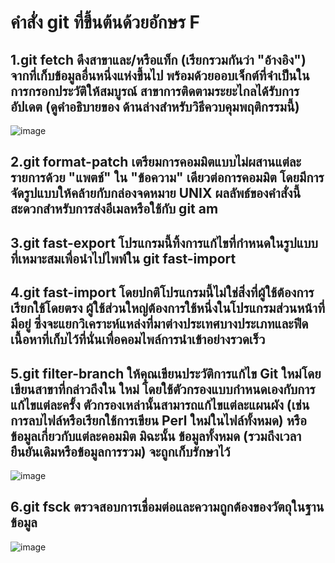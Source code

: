 # คำสั่ง git ที่ขึ้นต้นด้วยอักษร F

## 1.git fetch ดึงสาขาและ/หรือแท็ก (เรียกรวมกันว่า "อ้างอิง") ​​จากที่เก็บข้อมูลอื่นหนึ่งแห่งขึ้นไป พร้อมด้วยออบเจ็กต์ที่จำเป็นในการกรอกประวัติให้สมบูรณ์ สาขาการติดตามระยะไกลได้รับการอัปเดต (ดูคำอธิบายของ <refspec> ด้านล่างสำหรับวิธีควบคุมพฤติกรรมนี้)
![image](https://github.com/VisawaPRO/Git_A-Z_Mission_65030229/assets/144195555/b3de4d08-4ea9-4b19-9364-361cefe5d089)

## 2.git format-patch เตรียมการคอมมิตแบบไม่ผสานแต่ละรายการด้วย "แพตช์" ใน "ข้อความ" เดียวต่อการคอมมิต โดยมีการจัดรูปแบบให้คล้ายกับกล่องจดหมาย UNIX ผลลัพธ์ของคำสั่งนี้สะดวกสำหรับการส่งอีเมลหรือใช้กับ git am

## 3.git fast-export โปรแกรมนี้ทิ้งการแก้ไขที่กำหนดในรูปแบบที่เหมาะสมเพื่อนำไปไพพ์ใน git fast-import

## 4.git fast-import โดยปกติโปรแกรมนี้ไม่ใช่สิ่งที่ผู้ใช้ต้องการเรียกใช้โดยตรง ผู้ใช้ส่วนใหญ่ต้องการใช้หนึ่งในโปรแกรมส่วนหน้าที่มีอยู่ ซึ่งจะแยกวิเคราะห์แหล่งที่มาต่างประเทศบางประเภทและฟีดเนื้อหาที่เก็บไว้ที่นั่นเพื่อคอมไพล์การนำเข้าอย่างรวดเร็ว

## 5.git filter-branch ให้คุณเขียนประวัติการแก้ไข Git ใหม่โดยเขียนสาขาที่กล่าวถึงใน <rev-list options> ใหม่ โดยใช้ตัวกรองแบบกำหนดเองกับการแก้ไขแต่ละครั้ง ตัวกรองเหล่านั้นสามารถแก้ไขแต่ละแผนผัง (เช่น การลบไฟล์หรือเรียกใช้การเขียน Perl ใหม่ในไฟล์ทั้งหมด) หรือข้อมูลเกี่ยวกับแต่ละคอมมิต มิฉะนั้น ข้อมูลทั้งหมด (รวมถึงเวลายืนยันเดิมหรือข้อมูลการรวม) จะถูกเก็บรักษาไว้
![image](https://github.com/VisawaPRO/Git_A-Z_Mission_65030229/assets/144195555/7967460e-dfec-4544-bd93-42db9e710bda)

## 6.git fsck ตรวจสอบการเชื่อมต่อและความถูกต้องของวัตถุในฐานข้อมูล
![image](https://github.com/VisawaPRO/Git_A-Z_Mission_65030229/assets/144195555/9bb9da67-34ff-4ee3-9aea-51902f53040f)



